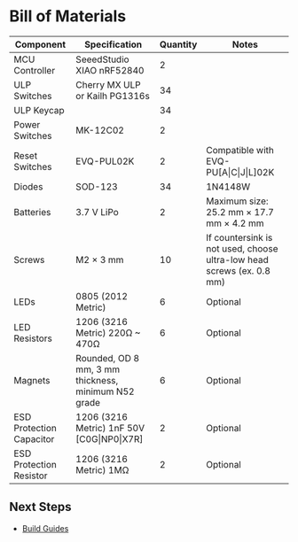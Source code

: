 # Bill of Materials

| Component        | Specification                                              | Quantity | Notes  |
|------------------|------------------------------------------------------------|----------|--------|
| MCU Controller   | SeeedStudio XIAO nRF52840                                  | 2        |        |
| ULP Switches     | Cherry MX ULP or Kailh PG1316s                             | 34       |        |
| ULP Keycap       |                                                            | 34       |        |
| Power Switches   | MK-12C02                                                   | 2        |        |
| Reset Switches   | EVQ-PUL02K                                                 | 2        | Compatible with EVQ-PU[A\|C\|J\|L]02K |
| Diodes           | SOD-123                                                    | 34       | 1N4148W |
| Batteries        | 3.7 V LiPo                                                 | 2        | Maximum size: 25.2 mm × 17.7 mm × 4.2 mm |
| Screws           | M2 × 3 mm                                                  | 10       | If countersink is not used, choose ultra-low head screws (ex. 0.8 mm) |
| LEDs             | 0805 (2012 Metric)                                         | 6        | Optional |
| LED Resistors    | 1206 (3216 Metric) 220Ω ~ 470Ω                             | 6        | Optional |
| Magnets          | Rounded, OD 8 mm, 3 mm thickness, minimum N52 grade        | 6        | Optional |
| ESD Protection Capacitor | 1206 (3216 Metric) 1nF 50V [C0G\|NP0\|X7R]           | 2        | Optional |
| ESD Protection Resistor | 1206 (3216 Metric) 1MΩ                              | 2        | Optional |

## Next Steps

- [Build Guides](./BUILD_GUIDES.md)
